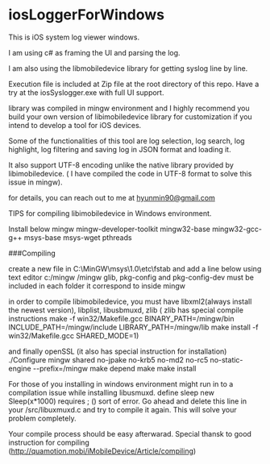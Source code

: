 # iosLoggerForWindows

This is iOS system log viewer windows. 

I am using c# as framing the UI and parsing the log.

I am also using the libmobiledevice library for getting syslog line by line.

Execution file is included at Zip file at the root directory of this repo. Have a try at the iosSyslogger.exe with full UI support. 

library was compiled in mingw environment and I highly recommend you build your own version of libimobiledevice library for customization if you intend to develop a tool for iOS devices. 

Some of the functionalities of this tool are log selection, log search, log highlight, log filtering and saving log in JSON format and loading it.  

It also support UTF-8 encoding unlike the native library provided by libimobiledevice. ( I have compiled the code in UTF-8 format to solve this issue in mingw). 

for details, you can reach out to me at hyunmin90@gmail.com 

TIPS for compiling libimobiledevice in Windows environment.

Install below
mingw 
mingw-developer-toolkit
mingw32-base
mingw32-gcc-g++
msys-base
msys-wget
pthreads

###Compiling
 
create a new file in C:\MinGW\msys\1.0\etc\fstab and add a line below using text editor
c:/mingw  /mingw
glib, pkg-config and pkg-config-dev must be included in each folder it correspond to inside mingw 
 

 
 in order to compile libimobiledevice, you must have 
 libxml2(always install the newest version), libplist, libusbmuxd, zlib 
 ( zlib has special compile instructions
        make -f win32/Makefile.gcc
        BINARY_PATH=/mingw/bin INCLUDE_PATH=/mingw/include LIBRARY_PATH=/mingw/lib make install -f win32/Makefile.gcc       SHARED_MODE=1)

and finally openSSL (it also has special instruction for installation) 
        ./Configure mingw shared no-jpake no-krb5 no-md2 no-rc5 no-static-engine --prefix=/mingw
        make depend
        make
        make install

For those of you installing in windows environment might run in to a compilation issue while installing libusmuxd. 
define sleep new Sleep(x*1000) requires ; ()  sort of error. Go ahead and delete this line in your /src/libuxmuxd.c and try to compile it again. This will solve your problem completely. 

Your compile process should be easy afterwarad. 
Special thansk to good instruction for compiling (http://quamotion.mobi/iMobileDevice/Article/compiling) 



